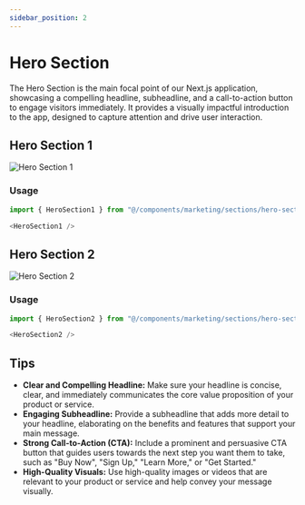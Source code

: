 ```yaml
---
sidebar_position: 2
---
```

# Hero Section

The Hero Section is the main focal point of our Next.js application, showcasing a compelling headline, subheadline, and a call-to-action button to engage visitors immediately. It provides a visually impactful introduction to the app, designed to capture attention and drive user interaction.

## Hero Section 1
![Hero Section 1](/img/hero-section-1.jpeg)

### Usage
```typescript
import { HeroSection1 } from "@/components/marketing/sections/hero-section1";
```
```typescript
<HeroSection1 />
```

## Hero Section 2
![Hero Section 2](/img/hero-section-2.jpeg)

### Usage
```typescript
import { HeroSection2 } from "@/components/marketing/sections/hero-section2";
```
```typescript
<HeroSection2 />
```


## Tips

- **Clear and Compelling Headline:** Make sure your headline is concise, clear, and immediately communicates the core value proposition of your product or service.
- **Engaging Subheadline:** Provide a subheadline that adds more detail to your headline, elaborating on the benefits and features that support your main message.
- **Strong Call-to-Action (CTA):** Include a prominent and persuasive CTA button that guides users towards the next step you want them to take, such as "Buy Now", "Sign Up," "Learn More," or "Get Started."
- **High-Quality Visuals:** Use high-quality images or videos that are relevant to your product or service and help convey your message visually.
